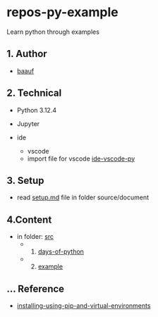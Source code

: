 # repos-py-example
Learn python through examples

## 1. Author
- [baauf](https://github.com/domanhcuong2707)

## 2. Technical

- Python 3.12.4
- Jupyter

- ide
  - vscode
  - import file for vscode [ide-vscode-py](https://github.com/baauf-do/repos-py-example/blob/main/sources/ide/ide-vscode-py.code-profile)

## 3. Setup

- read [setup.md](https://github.com/baauf-do/repos-py-example/blob/main/sources/document/setup.md) file in folder source/document

## 4.Content

- in folder: [src](https://github.com/baauf-do/repos-py-example/tree/main/src)
  - 1. [days-of-python](https://github.com/baauf-do/repos-py-example/tree/main/src/days-of-python)
  - 2. [example](https://github.com/baauf-do/repos-py-example/tree/main/src/example)


## ... Reference
- [installing-using-pip-and-virtual-environments](https://packaging.python.org/en/latest/guides/installing-using-pip-and-virtual-environments/)

